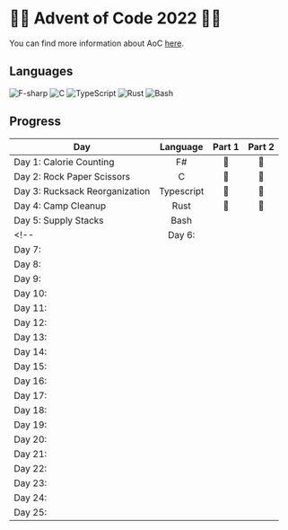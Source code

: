 # 🌟🎄 Advent of Code 2022 🎄🌟
You can find more information about AoC [here](https://adventofcode.com/2022 "Advent of Code 2022").

## Languages
![F-sharp](https://img.shields.io/badge/F%23-512BD4?style=for-the-badge&logo=dotnet&logoColor=white)
![C](https://img.shields.io/badge/c-%2300599C.svg?style=for-the-badge&logo=c&logoColor=white)
![TypeScript](https://img.shields.io/badge/typescript-%23007ACC.svg?style=for-the-badge&logo=typescript&logoColor=white)
![Rust](https://img.shields.io/badge/rust-%23000000.svg?style=for-the-badge&logo=rust&logoColor=white)
![Bash](https://img.shields.io/badge/bash-%23121011.svg?style=for-the-badge&logo=gnu-bash&logoColor=white)

<!-- ![PostgreSQL](https://img.shields.io/badge/postgresql-%23316192.svg?style=for-the-badge&logo=postgresql&logoColor=white) -->
<!-- ![D](https://img.shields.io/badge/d-%23B03931.svg?style=for-the-badge&logo=d&logoColor=white) -->
<!-- ![Ruby](https://img.shields.io/badge/ruby-%23CC342D.svg?style=for-the-badge&logo=ruby&logoColor=white) -->
<!-- ![OCaml](https://img.shields.io/badge/ocaml-%23EC6813?style=for-the-badge&logo=ocaml&logoColor=white) -->
<!-- ![Haskell](https://img.shields.io/badge/Haskell-%235e5086?style=for-the-badge&logo=haskell&logoColor=white) -->
<!-- ![R](https://img.shields.io/badge/r-%23276DC3.svg?style=for-the-badge&logo=r&logoColor=white) -->
<!-- ![Dart](https://img.shields.io/badge/dart-%230175C2.svg?style=for-the-badge&logo=dart&logoColor=white) -->
<!-- ![Visual Basic](https://img.shields.io/badge/visual_basic-%23512BD4?style=for-the-badge&logo=dotnet&logoColor=white) -->
<!-- ![Julia](https://img.shields.io/badge/-Julia-%239558B2?style=for-the-badge&logo=julia&logoColor=white) -->
<!-- ![Perl](https://img.shields.io/badge/perl-%2339457E.svg?style=for-the-badge&logo=perl&logoColor=white) -->
<!-- ![Scala](https://img.shields.io/badge/scala-%23DC322F.svg?style=for-the-badge&logo=scala&logoColor=white) -->
<!-- ![Lua](https://img.shields.io/badge/lua-%232C2D72.svg?style=for-the-badge&logo=lua&logoColor=white) -->
<!-- ![Carbon](https://img.shields.io/badge/carbon-%23000000.svg?style=for-the-badge&logo=c&logoColor=white) -->
<!-- ![Go](https://img.shields.io/badge/go-%2300ADD8.svg?style=for-the-badge&logo=go&logoColor=white) -->
<!-- ![C++](https://img.shields.io/badge/c++-%2300599C.svg?style=for-the-badge&logo=c%2B%2B&logoColor=white) -->
<!-- ![Kotlin](https://img.shields.io/badge/kotlin-%237F52FF.svg?style=for-the-badge&logo=kotlin&logoColor=white) -->
<!-- ![JavaScript](https://img.shields.io/badge/javascript-%23323330.svg?style=for-the-badge&logo=javascript&logoColor=%23F7DF1E) -->
<!-- ![Java](https://img.shields.io/badge/java-%23ED8B00.svg?style=for-the-badge&logo=java&logoColor=white) -->
<!-- ![C#](https://img.shields.io/badge/c%23-%23239120.svg?style=for-the-badge&logo=c-sharp&logoColor=white) -->
<!-- ![Python](https://img.shields.io/badge/python-%233670A0?style=for-the-badge&logo=python&logoColor=ffdd54) -->

## Progress

| Day                             |  Language  | Part 1 | Part 2 |
| ------------------------------- | :--------: | :----: | :----: |
| Day 1:  Calorie Counting        |     F#     |   🌟    |   🌟    |
| Day 2: Rock Paper Scissors      |     C      |   🌟    |   🌟    |
| Day 3:  Rucksack Reorganization | Typescript |   🌟    |   🌟    |
| Day 4:   Camp Cleanup           |    Rust    |   🌟    |   🌟    |
| Day 5:      Supply Stacks       |    Bash    |        |        |
<!-- | Day 6:                          |            |        |        |
| Day 7:                          |            |        |        |
| Day 8:                          |            |        |        |
| Day 9:                          |            |        |        |
| Day 10:                         |            |        |        |
| Day 11:                         |            |        |        |
| Day 12:                         |            |        |        |
| Day 13:                         |            |        |        |
| Day 14:                         |            |        |        |
| Day 15:                         |            |        |        |
| Day 16:                         |            |        |        |
| Day 17:                         |            |        |        |
| Day 18:                         |            |        |        |
| Day 19:                         |            |        |        |
| Day 20:                         |            |        |        |
| Day 21:                         |            |        |        |
| Day 22:                         |            |        |        |
| Day 23:                         |            |        |        |
| Day 24:                         |            |        |        |
| Day 25:                         |            |        |        | -->

<!--
F#, C, Typescript, Rust, Bash
SQL, D, Ruby, Ocaml, Haskell, R, Dart, Visual basic, Julia, Perl, Scala, Lua, Carbon, Go, C++, Kotlin, Javascript, Java, C#, Python
ReasonML
-->